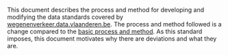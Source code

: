 This document describes the process and method for developing and modifying the data standards covered by [wegenenverkeer.data.vlaanderen.be](https://wegenenverkeer.data.vlaanderen.be). The process and method followed is a change compared to the [basic process and method](https://data.vlaanderen.be/standaarden/erkende-standaarden/proces-methode-ontwikkeling-standaarden/proces-methode-ontwikkeling.html). As this standard imposes, this document motivates why there are deviations and what they are.